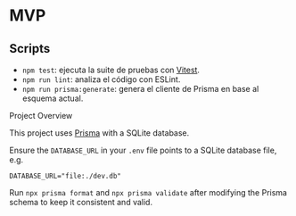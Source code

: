 # MVP

## Scripts

- `npm test`: ejecuta la suite de pruebas con [Vitest](https://vitest.dev/).
- `npm run lint`: analiza el código con ESLint.
- `npm run prisma:generate`: genera el cliente de Prisma en base al esquema actual.


Project Overview

This project uses [Prisma](https://www.prisma.io/) with a SQLite database.

Ensure the `DATABASE_URL` in your `.env` file points to a SQLite database file, e.g.

```
DATABASE_URL="file:./dev.db"
```

Run `npx prisma format` and `npx prisma validate` after modifying the Prisma schema to keep it consistent and valid.
